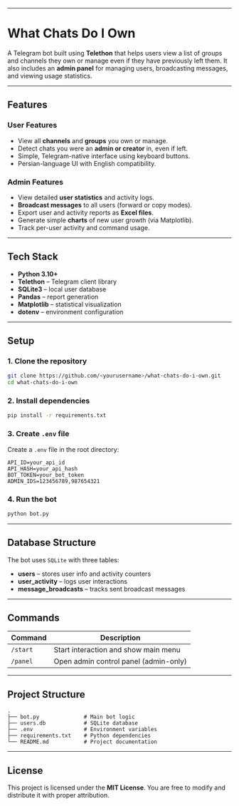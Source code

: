 
---

# What Chats Do I Own

A Telegram bot built using **Telethon** that helps users view a list of groups and channels they own or manage even if they have previously left them.
It also includes an **admin panel** for managing users, broadcasting messages, and viewing usage statistics.

---

## Features

### User Features

* View all **channels** and **groups** you own or manage.
* Detect chats you were an **admin or creator** in, even if left.
* Simple, Telegram-native interface using keyboard buttons.
* Persian-language UI with English compatibility.

### Admin Features

* View detailed **user statistics** and activity logs.
* **Broadcast messages** to all users (forward or copy modes).
* Export user and activity reports as **Excel files**.
* Generate simple **charts** of new user growth (via Matplotlib).
* Track per-user activity and command usage.

---

## Tech Stack

* **Python 3.10+**
* **Telethon** – Telegram client library
* **SQLite3** – local user database
* **Pandas** – report generation
* **Matplotlib** – statistical visualization
* **dotenv** – environment configuration

---

## Setup

### 1. Clone the repository

```bash
git clone https://github.com/<yourusername>/what-chats-do-i-own.git
cd what-chats-do-i-own
```

### 2. Install dependencies

```bash
pip install -r requirements.txt
```

### 3. Create `.env` file

Create a `.env` file in the root directory:

```env
API_ID=your_api_id
API_HASH=your_api_hash
BOT_TOKEN=your_bot_token
ADMIN_IDS=123456789,987654321
```

### 4. Run the bot

```bash
python bot.py
```

---

## Database Structure

The bot uses `SQLite` with three tables:

* **users** – stores user info and activity counters
* **user_activity** – logs user interactions
* **message_broadcasts** – tracks sent broadcast messages

---

## Commands

| Command  | Description                           |
| -------- | ------------------------------------- |
| `/start` | Start interaction and show main menu  |
| `/panel` | Open admin control panel (admin-only) |

---

## Project Structure

```
.
├── bot.py              # Main bot logic
├── users.db            # SQLite database
├── .env                # Environment variables
├── requirements.txt    # Python dependencies
└── README.md           # Project documentation
```

---

## License

This project is licensed under the **MIT License**.
You are free to modify and distribute it with proper attribution.

